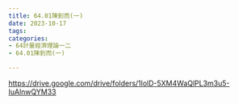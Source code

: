 ```yaml
---
title: 64.01陳釗而(一)
date: 2023-10-17
tags: 
categories:
- 64計量經濟理論一二
- 64.01陳釗而(一)

---
```

https://drive.google.com/drive/folders/1lolD-5XM4WaQlPL3m3u5-IuAlnwQYM33
